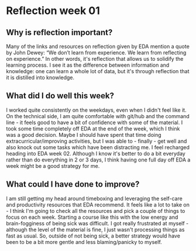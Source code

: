 # Reflection week 01

## Why is reflection important?
Many of the links and resources on reflection given by EDA mention a quote by John Dewey: “We don’t learn from experience. We learn from reflecting on experience.” In other words, it's reflection that allows us to solidify the learning process. I see it as the difference between information and knowledge: one can learn a whole lot of data, but it's through reflection that it is distilled into knowledge.

## What did I do well this week?
I worked quite consistently on the weekdays, even when I didn't feel like it. On the technical side, I am quite comfortable with git/hub and the command line - it feels good to have a bit of confidence with some of the material.
I took some time completely off EDA at the end of the week, which I think was a good decision. Maybe I should have spent that time doing extracurricular/improving activities, but I was able to - finally - get well and also knock out some tasks which have been distracting me. I feel recharged heading into EDA week 02. Although I know it's better to do a bit everyday rather than do everything in 2 or 3 days, I think having one full day off EDA a week might be a good strategy for me.

## What could I have done to improve?
I am still getting my head around timeboxing and leveraging the self-care and productivity resources that EDA recommend. It feels like a lot to take on - I think I'm going to check all the resources and pick a couple of things to focus on each week.
Starting a course like this with the low energy and brain-fogginess of being sick was difficult. I got really frustrated at myself - although the level of the material is fine, I just wasn't processing things as fast as usual. So, outside of not being sick, a better strategy would have been to be a bit more gentle and less blaming/panicky to myself.
